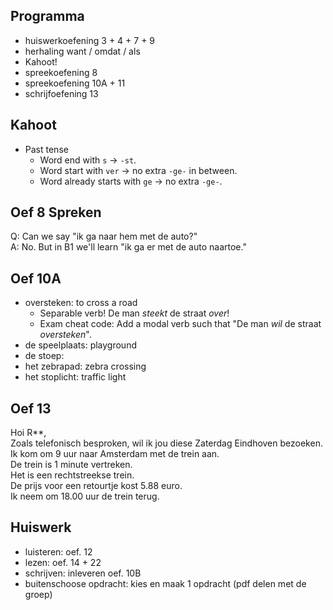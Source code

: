 

## Programma

* huiswerkoefening 3 + 4 + 7 + 9
* herhaling want / omdat / als
* Kahoot!
* spreekoefening 8
* spreekoefening 10A + 11
* schrijfoefening 13


## Kahoot

* Past tense
  * Word end with `s` &rarr; `-st`.
  * Word start with `ver` &rarr; no extra `-ge-` in between.
  * Word already starts with `ge` &rarr; no extra `-ge-`.


## Oef 8 Spreken

Q: Can we say "ik ga naar hem met de auto?" \
A: No. But in B1 we'll learn "ik ga er met de auto naartoe."


## Oef 10A

* oversteken: to cross a road
  * Separable verb! De man _steekt_ de straat _over_!
  * Exam cheat code: Add a modal verb such that "De man _wil_ de straat _oversteken_".
* de speelplaats: playground
* de stoep: 
* het zebrapad: zebra crossing
* het stoplicht: traffic light


## Oef 13

Hoi R**, \
Zoals telefonisch besproken, wil ik jou diese Zaterdag Eindhoven bezoeken. \
Ik kom om 9 uur naar Amsterdam met de trein aan. \
De trein is 1 minute vertreken. \
Het is een rechtstreekse trein. \
De prijs voor een retourtje kost 5.88 euro. \
Ik neem om 18.00 uur de trein terug.


## Huiswerk

* luisteren: oef. 12
* lezen: oef. 14 + 22
* schrijven: inleveren oef. 10B
* buitenschoose opdracht: kies en maak 1 opdracht (pdf delen met de groep)
